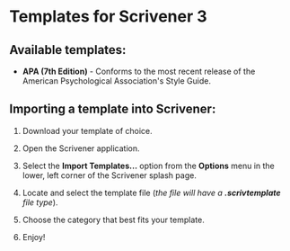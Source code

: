 # Templates for Scrivener 3

## Available templates:
- __APA (7th Edition)__ - Conforms to the most recent release of the American Psychological Association's Style Guide.



## Importing a template into Scrivener: 
1. Download your template of choice.
2. Open the Scrivener application.
3. Select the __Import Templates...__ option from the __Options__ menu in the lower, left corner of the Scrivener splash page.

4. Locate and select the template file (_the file will have a __.scrivtemplate__ file type_).
5. Choose the category that best fits your template.
6. Enjoy!
